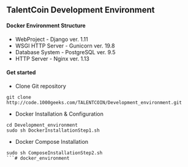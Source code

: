 ## TalentCoin Development Environment
#### Docker Environment Structure
- WebProject - Django ver. 1.11
- WSGI HTTP Server - Gunicorn ver. 19.8
- Database System - PostgreSQL ver. 9.5
- HTTP Server - Nginx ver. 1.13

#### Get started
- Clone Git repository
```
git clone http://code.1000geeks.com/TALENTCOIN/Development_environment.git
```
- Docker Installation & Configuration
```
cd Development_environment
sudo sh DockerInstallationStep1.sh
```
- Docker Compose Installation
```
sudo sh ComposeInstallationStep2.sh
```# docker_environment

